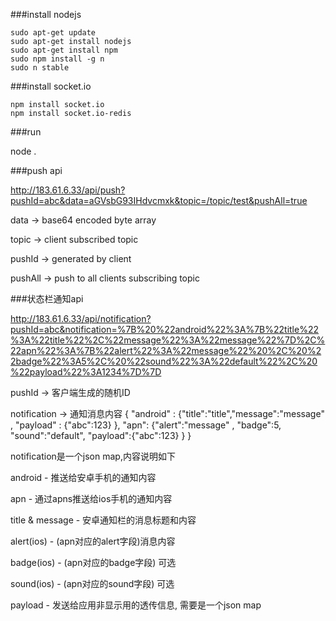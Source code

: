 ###install nodejs

```
sudo apt-get update
sudo apt-get install nodejs
sudo apt-get install npm
sudo npm install -g n
sudo n stable
```

###install socket.io

```
npm install socket.io
npm install socket.io-redis
```

###run

node .

###push api

http://183.61.6.33/api/push?pushId=abc&data=aGVsbG93IHdvcmxk&topic=/topic/test&pushAll=true

data -> base64 encoded byte array

topic -> client subscribed topic

pushId -> generated by client

pushAll -> push to all clients subscribing topic

###状态栏通知api

http://183.61.6.33/api/notification?pushId=abc&notification=%7B%20%22android%22%3A%7B%22title%22%3A%22title%22%2C%22message%22%3A%22message%22%7D%2C%22apn%22%3A%7B%22alert%22%3A%22message%22%20%2C%20%22badge%22%3A5%2C%20%22sound%22%3A%22default%22%2C%20%22payload%22%3A1234%7D%7D

pushId -> 客户端生成的随机ID

notification -> 通知消息内容
{
  "android" : {"title":"title","message":"message" , "payload" : {"abc":123} },
  "apn":  {"alert":"message" , "badge":5, "sound":"default", "payload":{"abc":123} }
}

notification是一个json map,内容说明如下

android - 推送给安卓手机的通知内容

apn - 通过apns推送给ios手机的通知内容

title & message - 安卓通知栏的消息标题和内容

alert(ios) - (apn对应的alert字段)消息内容

badge(ios) - (apn对应的badge字段) 可选

sound(ios) - (apn对应的sound字段) 可选

payload - 发送给应用非显示用的透传信息, 需要是一个json map
